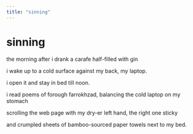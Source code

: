 ```yaml
---
title: "sinning"
---
```


# sinning

the morning after i drank a carafe half-filled with gin

i wake up to a cold surface against my back, my laptop.

i open it and stay in bed till noon.

i read poems of forough farrokhzad, balancing the cold laptop on my
stomach

scrolling the web page with my dry-er left hand, the right one sticky

and crumpled sheets of bamboo-sourced paper towels next to my bed.
